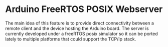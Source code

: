 # Arduino FreeRTOS POSIX Webserver

The main idea of this feature is to provide direct connectivity
between a remote client and the device hosting the Arduino board.
The server is currently developed under
a freeRTOS posix simulator so it can be ported lately to multiple platforms
that could support the TCP/Ip stack.
